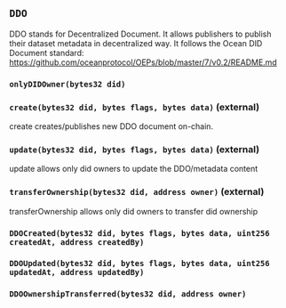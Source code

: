 ## `DDO`



DDO stands for Decentralized Document. It allows publishers
to publish their dataset metadata in decentralized way.
It follows the Ocean DID Document standard: 
https://github.com/oceanprotocol/OEPs/blob/master/7/v0.2/README.md

### `onlyDIDOwner(bytes32 did)`






### `create(bytes32 did, bytes flags, bytes data)` (external)



create
creates/publishes new DDO document on-chain. 


### `update(bytes32 did, bytes flags, bytes data)` (external)



update
allows only did owners to update the DDO/metadata content


### `transferOwnership(bytes32 did, address owner)` (external)



transferOwnership
allows only did owners to transfer did ownership



### `DDOCreated(bytes32 did, bytes flags, bytes data, uint256 createdAt, address createdBy)`





### `DDOUpdated(bytes32 did, bytes flags, bytes data, uint256 updatedAt, address updatedBy)`





### `DDOOwnershipTransferred(bytes32 did, address owner)`





